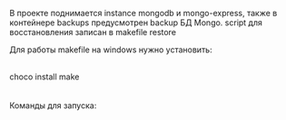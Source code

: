 В проекте поднимается instance mongodb и mongo-express, также в контейнере backups предусмотрен backup БД Mongo. 
script для восстановления записан в makefile restore

Для работы makefile на windows нужно установить:


<br>
choco install make
<br>
<br>
<br>
Команды для запуска:
